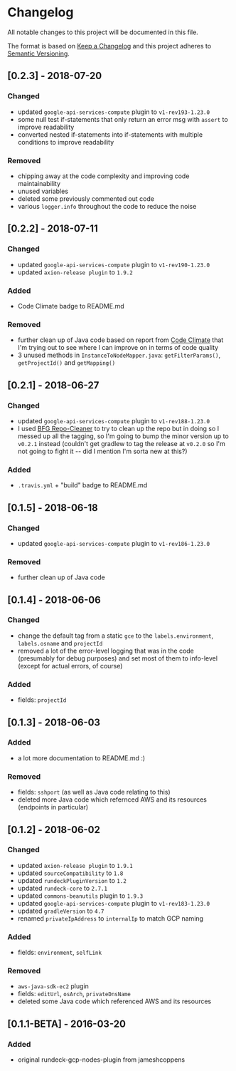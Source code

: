 # Changelog
All notable changes to this project will be documented in this file.

The format is based on [Keep a Changelog](http://keepachangelog.com/en/1.0.0/)
and this project adheres to [Semantic Versioning](http://semver.org/spec/v2.0.0.html).

## [0.2.3] - 2018-07-20
### Changed
- updated `google-api-services-compute` plugin to `v1-rev193-1.23.0`
- some null test if-statements that only return an error msg with `assert` to improve readability
- converted nested if-statements into if-statements with multiple conditions to improve readability
### Removed
- chipping away at the code complexity and improving code maintainability
- unused variables
- deleted some previously commented out code
- various `logger.info` throughout the code to reduce the noise

## [0.2.2] - 2018-07-11
### Changed
- updated `google-api-services-compute` plugin to `v1-rev190-1.23.0`
- updated `axion-release plugin` to `1.9.2`
### Added
- Code Climate badge to README.md
### Removed
- further clean up of Java code based on report from [Code Climate](https://codeclimate.com) that I'm trying out to see where I can improve on in terms of code quality
- 3 unused methods in `InstanceToNodeMapper.java`: `getFilterParams()`, `getProjectId()` and `getMapping()`


## [0.2.1] - 2018-06-27
### Changed
- updated `google-api-services-compute` plugin to `v1-rev188-1.23.0`
- I used [BFG Repo-Cleaner](https://rtyley.github.io/bfg-repo-cleaner/) to try to clean up the repo but in doing so I messed up all the tagging, so I'm going to bump the minor version up to `v0.2.1` instead (couldn't get gradlew to tag the release at `v0.2.0` so I'm not going to fight it -- did I mention I'm sorta new at this?)
### Added
- `.travis.yml` + "build" badge to README.md


## [0.1.5] - 2018-06-18
### Changed
- updated `google-api-services-compute` plugin to `v1-rev186-1.23.0`
### Removed
- further clean up of Java code

## [0.1.4] - 2018-06-06
### Changed
- change the default tag from a static `gce` to the `labels.environment`, `labels.osname` and `projectId`
- removed a lot of the error-level logging that was in the code (presumably for debug purposes) and set most of them to info-level (except for actual errors, of course)
### Added
- fields: `projectId`

## [0.1.3] - 2018-06-03
### Added
- a lot more documentation to README.md :)
### Removed
- fields: `sshport` (as well as Java code relating to this)
- deleted more Java code which refernced AWS and its resources (endpoints in particular)

## [0.1.2] - 2018-06-02
### Changed
- updated `axion-release plugin` to `1.9.1`
- updated `sourceCompatibility` to `1.8`
- updated `rundeckPluginVersion` to `1.2`
- updated `rundeck-core` to `2.7.1`
- updated `commons-beanutils` plugin to `1.9.3`
- updated `google-api-services-compute` plugin to `v1-rev183-1.23.0`
- updated `gradleVersion` to `4.7`
- renamed `privateIpAddress` to `internalIp` to match GCP naming
### Added
- fields: `environment`, `selfLink`
### Removed
- `aws-java-sdk-ec2` plugin
- fields: `editUrl`, `osArch`, `privateDnsName`
- deleted some Java code which referenced AWS and its resources

## [0.1.1-BETA] - 2016-03-20
### Added
- original rundeck-gcp-nodes-plugin from jameshcoppens
